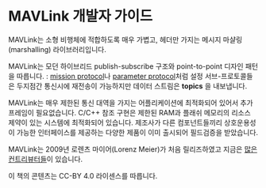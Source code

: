 # MAVLink 개발자 가이드

MAVLink는 소형 비행체에 적합하도록 매우 가볍고, 헤더만 가지는 메시지 마샬링(marshalling) 라이브러리입니다.

MAVLink는 모던 하이브리드 publish-subscribe 구조와 point-to-point 디자인 패턴을 따릅니다. : [mission protocol](mission_protocol.md)나 [parameter protocol](parameter_protocol.md)처럼 설정 서브-프로토콜들은 두지점간 통신시에 재전송이 가능하지만 데이터 스트림은 **topics** 을 내보냅니다.

MAVLink는 매우 제한된 통신 대역을 가지는 어플리케이션에 최적화되어 있어서 추가 프레임이 필요없습니다. C/C++ 참조 구현은 제한된 RAM과 플래쉬 메모리의 리소스 제약이 있는 시스템에 최적화되어 있습니다. 제조사가 다른 컴포넌트들끼리 상호운용성이 가능한 인터페이스를 제공하는 다양한 제품이 이미 출시되어 필드검증을 받았습니다.

MAVLink는 2009년 로렌츠 마이어(Lorenz Meier)가 처음 릴리즈하였고 지금은 [많은 컨트리뷰터들](https://github.com/mavlink/mavlink/graphs/contributors)이 있습니다.

이 책의 콘텐츠는 CC-BY 4.0 라이센스를 따릅니다.
